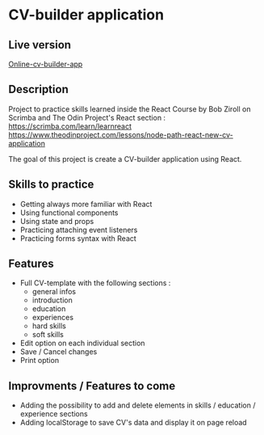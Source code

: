 # CV-builder application

## Live version

[Online-cv-builder-app](https://online-cv-builder-app.netlify.app/)

## Description

Project to practice skills learned inside the React Course by Bob Ziroll on Scrimba and The Odin Project's React section : 
https://scrimba.com/learn/learnreact
https://www.theodinproject.com/lessons/node-path-react-new-cv-application

The goal of this project is create a CV-builder application using React.

## Skills to practice

- Getting always more familiar with React
- Using functional components
- Using state and props
- Practicing attaching event listeners
- Practicing forms syntax with React

## Features

- Full CV-template with the following sections :
    - general infos
    - introduction
    - education
    - experiences
    - hard skills
    - soft skills
- Edit option on each individual section
- Save / Cancel changes
- Print option

## Improvments / Features to come
- Adding the possibility to add and delete elements in skills / education / experience sections
- Adding localStorage to save CV's data and display it on page reload
